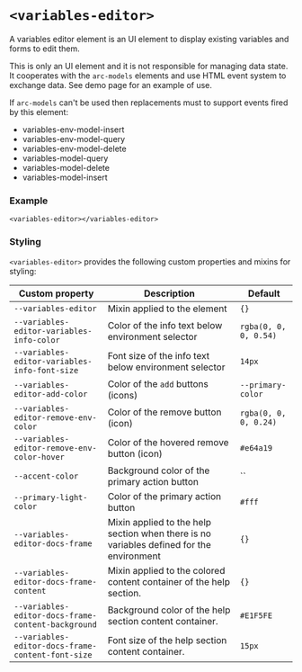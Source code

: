 
# `<variables-editor>`
A variables editor element is an UI element to display existing variables and forms to edit them.

This is only an UI element and it is not responsible for managing data state. It cooperates with
the `arc-models` elements and use HTML event system to exchange data.
See demo page for an example of use.

If `arc-models` can't be used then replacements must to support events fired by this element:
- variables-env-model-insert
- variables-env-model-query
- variables-env-model-delete
- variables-model-query
- variables-model-delete
- variables-model-insert

### Example
```
<variables-editor></variables-editor>
```

### Styling
`<variables-editor>` provides the following custom properties and mixins for styling:

Custom property | Description | Default
----------------|-------------|----------
`--variables-editor` | Mixin applied to the element | `{}`
`--variables-editor-variables-info-color` | Color of the info text below environment selector | `rgba(0, 0, 0, 0.54)`
`--variables-editor-variables-info-font-size` | Font size of the info text below environment selector | `14px`
`--variables-editor-add-color` | Color of the `add` buttons (icons) | `--primary-color`
`--variables-editor-remove-env-color` | Color of the remove button (icon) | `rgba(0, 0, 0, 0.24)`
`--variables-editor-remove-env-color-hover` | Color of the hovered remove button (icon) | `#e64a19`
`--accent-color` | Background color of the primary action button | ``
`--primary-light-color` | Color of the primary action button | `#fff`
`--variables-editor-docs-frame` | Mixin applied to the help section when there is no variables defined for the environment | `{}`
`--variables-editor-docs-frame-content` | Mixin applied to the colored content container of the help section. | `{}`
`--variables-editor-docs-frame-content-background` | Background color of the help section content container. | `#E1F5FE`
`--variables-editor-docs-frame-content-font-size` | Font size  of the help section content container. | `15px`

